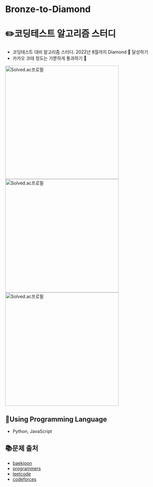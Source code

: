 # Bronze-to-Diamond

# :pencil2:코딩테스트 알고리즘 스터디

- 코딩테스트 대비 알고리즘 스터디. 2022년 8월까지 Diamond 💎 달성하기 <br />
- 카카오 코테 정도는 가뿐하게 통과하기 👀 <br />

<div align="left">
  <a href="http://mazassumnida.wtf/api/v2/generate_badge?boj=leaisrevolution">
    <img align="center" width=360 src="http://mazassumnida.wtf/api/v2/generate_badge?boj=leaisrevolution" alt="Solved.ac프로필" />
  <a>
  <a href="http://mazassumnida.wtf/api/v2/generate_badge?boj=166354">
    <img align="center" width=360 src="http://mazassumnida.wtf/api/v2/generate_badge?boj=166354" alt="Solved.ac프로필" />
  </a>
  <a href="http://mazassumnida.wtf/api/v2/generate_badge?boj=sesa0802">
    <img align="center" width=360 src="http://mazassumnida.wtf/api/v2/generate_badge?boj=sesa0802" alt="Solved.ac프로필" />
  </a>
</div>

## :wrench:Using Programming Language

- Python, JavaScript

## :books:문제 출처

- [baekjoon](https://www.acmicpc.net)
- [programmers](https://programmers.co.kr/learn/challenges)
- [leetcode](https://leetcode.com)
- [codeforces](http://codeforces.com)
